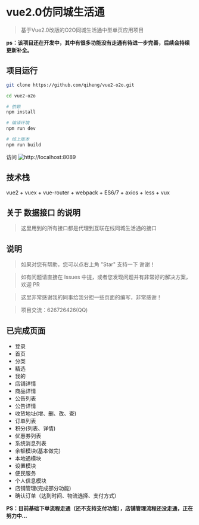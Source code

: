 # vue2.0仿同城生活通

> 基于Vue2.0改版的O2O同城生活通中型单页应用项目

__ps：该项目还在开发中，其中有很多功能没有走通有待进一步完善，后续会持续更新补全。__

## 项目运行

``` bash
git clone https://github.com/qiheng/vue2-o2o.git

cd vue2-o2o

# 依赖
npm install

# 编译环境
npm run dev

# 线上版本
npm run build

```

访问 ![http://localhost:8089](http://localhost:8089)

## 技术栈
vue2 + vuex + vue-router + webpack + ES6/7 + axios + less + vux

## 关于 数据接口 的说明

> 这里用到的所有接口都是代理到互联在线同城生活通的接口

## 说明

> 如果对您有帮助，您可以点右上角 "Star" 支持一下 谢谢！

> 如有问题请直接在 Issues 中提，或者您发现问题并有非常好的解决方案，欢迎 PR

> 这里非常感谢我的同事给我分担一些页面的编写，非常感谢！

> 项目交流：626726426(QQ)

## 已完成页面

- 登录
- 首页
- 分类
- 精选
- 我的
- 店铺详情
- 商品详情
- 公告列表
- 公告详情
- 收货地址(增、删、改、查)
- 订单列表
- 积分(列表、详情)
- 优惠券列表
- 系统消息列表
- 余额模块(基本做完)
- 本地通模块
- 设置模块
- 便民服务
- 个人信息模块
- 店铺管理(完成部分功能)
- 确认订单（达到时间、物流选择、支付方式）

__PS：目前基础下单流程走通（还不支持支付功能），店铺管理流程还没走通，正在努力中...__




